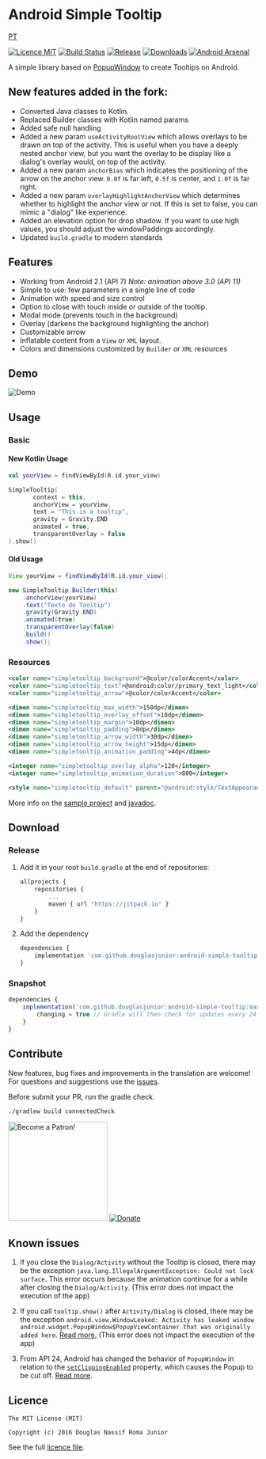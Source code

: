 # Android Simple Tooltip

[PT](https://github.com/douglasjunior/android-simple-tooltip/blob/master/README.pt.md)

[![Licence MIT](https://img.shields.io/badge/licence-MIT-blue.svg)](https://github.com/douglasjunior/android-simple-tooltip/blob/master/LICENSE)
[![Build Status](https://travis-ci.org/douglasjunior/android-simple-tooltip.svg?branch=master)](https://travis-ci.org/douglasjunior/android-simple-tooltip)
[![Release](https://jitpack.io/v/douglasjunior/android-simple-tooltip.svg)](https://jitpack.io/#douglasjunior/android-simple-tooltip)
[![Downloads](https://jitpack.io/v/douglasjunior/android-simple-tooltip/month.svg)](#download)
[![Android Arsenal](https://img.shields.io/badge/Android%20Arsenal-Android%20Simple%20Tooltip-yellow.svg?style=flat)](http://android-arsenal.com/details/1/3578)

A simple library based on [PopupWindow](http://developer.android.com/intl/pt-br/reference/android/widget/PopupWindow.html) to create Tooltips on Android.

## New features added in the fork:
- Converted Java classes to Kotlin. 
- Replaced Builder classes with Kotlin named params
- Added safe null handling
- Added a new param `useActivityRootView` which allows overlays to be drawn on top of the activity. This is useful when
you have a deeply nested anchor view, but you want the overlay to be display like a dialog's overlay would, on top of the activity. 
- Added a new param `anchorBias` which indicates the positioning of the arrow on the anchor view. `0.0f` is far left, `0.5f` is center, and `1.0f` is far right.  
- Added a new param `overlayHighlightAnchorView` which determines whether to highlight the anchor view or not. If this is set to false, you can mimic a "dialog" like experience. 
- Added an elevation option for drop shadow. If you want to use high values, you should adjust the windowPaddings accordingly. 
- Updated `build.gradle` to modern standards

## Features

 - Working from Android 2.1 (API 7) *Note: animation above 3.0 (API 11)*
 - Simple to use: few parameters in a single line of code
 - Animation with speed and size control
 - Option to close with touch inside or outside of the tooltip.
 - Modal mode (prevents touch in the background)
 - Overlay (darkens the background highlighting the anchor)
 - Customizable arrow
 - Inflatable content from a `View` or `XML` layout.
 - Colors and dimensions customized by `Builder` or `XML` resources

## Demo

![Demo](https://raw.githubusercontent.com/douglasjunior/android-simple-tooltip/master/screenshots/demo.gif)

## Usage
### Basic

#### New Kotlin Usage
```kotlin
val yourView = findViewById(R.id.your_view)

SimpleTooltip(
       context = this,
       anchorView = yourView,
       text = "This is a tooltip",
       gravity = Gravity.END
       animated = true,
       transparentOverlay = false
).show()
```

#### Old Usage
```java
View yourView = findViewById(R.id.your_view);

new SimpleTooltip.Builder(this)
    .anchorView(yourView)
    .text("Texto do Tooltip")
    .gravity(Gravity.END)
    .animated(true)
    .transparentOverlay(false)
    .build()
    .show();
```

### Resources

```xml
<color name="simpletooltip_background">@color/colorAccent</color>
<color name="simpletooltip_text">@android:color/primary_text_light</color>
<color name="simpletooltip_arrow">@color/colorAccent</color>
```
```xml
<dimen name="simpletooltip_max_width">150dp</dimen>
<dimen name="simpletooltip_overlay_offset">10dp</dimen>
<dimen name="simpletooltip_margin">10dp</dimen>
<dimen name="simpletooltip_padding">8dp</dimen>
<dimen name="simpletooltip_arrow_width">30dp</dimen>
<dimen name="simpletooltip_arrow_height">15dp</dimen>
<dimen name="simpletooltip_animation_padding">4dp</dimen>
```
```xml
<integer name="simpletooltip_overlay_alpha">120</integer>
<integer name="simpletooltip_animation_duration">800</integer>
```
```xml
<style name="simpletooltip_default" parent="@android:style/TextAppearance.Medium"></style>
```

More info on the [sample project](https://github.com/douglasjunior/android-simple-tooltip/blob/master/sample/src/main/java/io/github/douglasjunior/androidSimpleTooltip/sample/MainActivity.java) and [javadoc](https://jitpack.io/com/github/douglasjunior/android-simple-tooltip/master-SNAPSHOT/javadoc/).

## Download
### Release

1. Add it in your root `build.gradle` at the end of repositories:

    ```javascript
    allprojects {
    	repositories {
    		...
    		maven { url "https://jitpack.io" }
    	}
    }
    ```

2. Add the dependency

    ```javascript
    dependencies {
        implementation 'com.github.douglasjunior:android-simple-tooltip:0.2.2'
    }
    ```

### Snapshot

```javascript
dependencies {
    implementation('com.github.douglasjunior:android-simple-tooltip:master-SNAPSHOT') {
        changing = true // Gradle will then check for updates every 24 hours
    }
}
```

## Contribute

New features, bug fixes and improvements in the translation are welcome! For questions and suggestions use the [issues](https://github.com/douglasjunior/android-simple-tooltip/issues).

Before submit your PR, run the gradle check.
```bash
./gradlew build connectedCheck
```

<a href="https://www.patreon.com/douglasjunior"><img src="http://i.imgur.com/xEO164Z.png" alt="Become a Patron!" width="200" /></a>
[![Donate](https://www.paypalobjects.com/en_US/i/btn/btn_donateCC_LG.gif)](https://www.paypal.com/cgi-bin/webscr?cmd=_s-xclick&hosted_button_id=E32BUP77SVBA2)


## Known issues

1. If you close the `Dialog/Activity` without the Tooltip is closed, there may be the exception `java.lang.IllegalArgumentException: Could not lock surface`. This error occurs because the animation continue for a while after closing the `Dialog/Activity`. (This error does not impact the execution of the app)

2. If you call `tooltip.show()` after `Activity/Dialog` is closed, there may be the exception `android.view.WindowLeaked: Activity has leaked window android.widget.PopupWindow$PopupViewContainer that was originally added here`. [Read more.](http://stackoverflow.com/questions/2850573/activity-has-leaked-window-that-was-originally-added) (This error does not impact the execution of the app)

3. From API 24, Android has changed the behavior of `PopupWindow` in relation to the [`setClippingEnabled`](https://developer.android.com/reference/android/widget/PopupWindow.html#setClippingEnabled(boolean)) property, which causes the Popup to be cut off. [Read more](https://github.com/douglasjunior/android-simple-tooltip/issues/40).

## Licence

```
The MIT License (MIT)

Copyright (c) 2016 Douglas Nassif Roma Junior
```

See the full [licence file](https://github.com/douglasjunior/android-simple-tooltip/blob/master/LICENSE).
